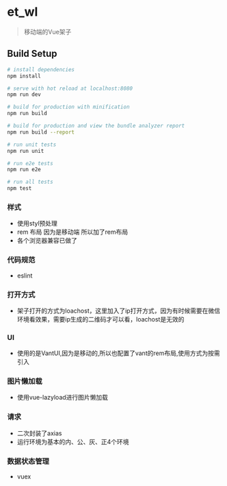 # et_wl

> 移动端的Vue架子

## Build Setup

``` bash
# install dependencies
npm install

# serve with hot reload at localhost:8080
npm run dev

# build for production with minification
npm run build

# build for production and view the bundle analyzer report
npm run build --report

# run unit tests
npm run unit

# run e2e tests
npm run e2e

# run all tests
npm test
```

### 样式
- 使用styl预处理
- rem 布局 因为是移动端  所以加了rem布局
- 各个浏览器兼容已做了

### 代码规范
- eslint

### 打开方式
- 架子打开的方式为loachost，这里加入了ip打开方式，因为有时候需要在微信环境看效果，需要ip生成的二维码才可以看，loachost是无效的

### UI
- 使用的是VantUI,因为是移动的,所以也配置了vant的rem布局,使用方式为按需引入

### 图片懒加载
- 使用vue-lazyload进行图片懒加载

### 请求
- 二次封装了axias
- 运行环境为基本的内、公、灰、正4个环境

### 数据状态管理
- vuex
